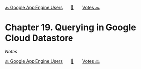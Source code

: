 [🔙 Google App Engine Users][previous-chapter]&nbsp;&nbsp;&nbsp;&nbsp;&nbsp;&nbsp;&nbsp;[🏡][readme]&nbsp;&nbsp;&nbsp;&nbsp;&nbsp;&nbsp;&nbsp;[Votes 🔜][upcoming-chapter]

# Chapter 19. Querying in Google Cloud Datastore

_Notes_

[🔙 Google App Engine Users][previous-chapter]&nbsp;&nbsp;&nbsp;&nbsp;&nbsp;&nbsp;&nbsp;[🏡][readme]&nbsp;&nbsp;&nbsp;&nbsp;&nbsp;&nbsp;&nbsp;[Votes 🔜][upcoming-chapter]

[readme]: README.md
[previous-chapter]: ch18-google-app-engine-users.md
[upcoming-chapter]: ch20-votes.md